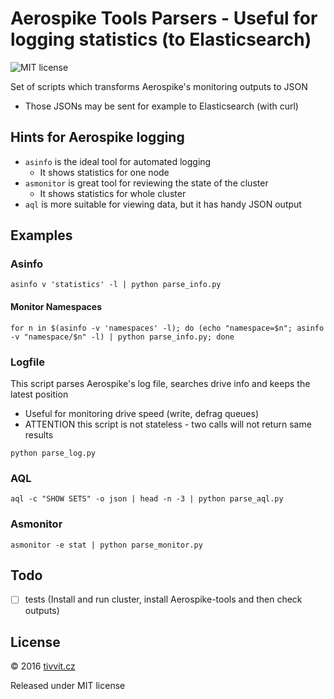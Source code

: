 # Aerospike Tools Parsers - Useful for logging statistics (to Elasticsearch)

![MIT license](https://img.shields.io/badge/license-MIT-blue.svg)

Set of scripts which transforms Aerospike's monitoring outputs to JSON

- Those JSONs may be sent for example to Elasticsearch (with curl)

## Hints for Aerospike logging

- `asinfo` is the ideal tool for automated logging
  - It shows statistics for one node
- `asmonitor` is great tool for reviewing the state of the cluster
  - It shows statistics for whole cluster
- `aql` is more suitable for viewing data, but it has handy JSON output

## Examples

### Asinfo

```shell
asinfo v 'statistics' -l | python parse_info.py
```

#### Monitor Namespaces
```shell
for n in $(asinfo -v 'namespaces' -l); do (echo "namespace=$n"; asinfo -v "namespace/$n" -l) | python parse_info.py; done
```

### Logfile
This script parses Aerospike's log file, searches drive info and keeps the latest position
- Useful for monitoring drive speed (write, defrag queues)
- ATTENTION this script is not stateless - two calls will not return same results

```shell
python parse_log.py
```

### AQL
```shell
aql -c "SHOW SETS" -o json | head -n -3 | python parse_aql.py
```

### Asmonitor
```shell
asmonitor -e stat | python parse_monitor.py
```

## Todo
* [ ] tests (Install and run cluster, install Aerospike-tools and then check outputs)

## License

&copy; 2016 [tivvit.cz](http://tivvit.cz)

Released under MIT license
